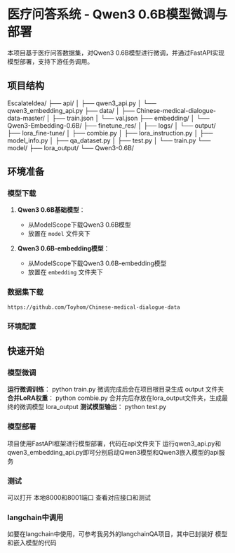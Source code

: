 # 医疗问答系统 - Qwen3 0.6B模型微调与部署

本项目基于医疗问答数据集，对Qwen3 0.6B模型进行微调，并通过FastAPI实现模型部署，支持下游任务调用。

## 项目结构
EscalateIdea/
├── api/
│   ├── qwen3_api.py
│   └── qwen3_embedding_api.py
├── data/
│   ├── Chinese-medical-dialogue-data-master/
│   ├── train.json
│   └── val.json
├── embedding/
│   └── Qwen3-Embedding-0.6B/
├── finetune_res/
│   ├── logs/
│   └── output/
├── lora_fine-tune/
│   ├── combie.py
│   ├── lora_instruction.py
│   ├── model_info.py
│   ├── qa_dataset.py
│   ├── test.py
│   └── train.py
└── model/
    ├── lora_output/
    └── Qwen3-0.6B/


## 环境准备

### 模型下载

1. **Qwen3 0.6B基础模型**：
   - 从ModelScope下载Qwen3 0.6B模型
   - 放置在 `model` 文件夹下

2. **Qwen3 0.6B-embedding模型**：
   - 从ModelScope下载Qwen3 0.6B-embedding模型
   - 放置在 `embedding` 文件夹下

### 数据集下载
```https://github.com/Toyhom/Chinese-medical-dialogue-data```
### 环境配置

## 快速开始

### 模型微调

**运行微调训练**：
    python train.py
微调完成后会在项目根目录生成 output 文件夹
**合并LoRA权重**：
    python combie.py
合并完后存放在lora_output文件夹，生成最终的微调模型 lora_output
**测试模型输出**：
    python test.py

### 模型部署
项目使用FastAPI框架进行模型部署，代码在api文件夹下
运行qwen3_api.py和qwen3_embedding_api.py即可分别启动Qwen3模型和Qwen3嵌入模型的api服务


### 测试
可以打开 本地8000和8001端口 查看对应接口和测试

### langchain中调用
如要在langchain中使用，可参考我另外的langchainQA项目，其中已封装好 模型和嵌入模型的代码
